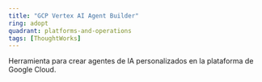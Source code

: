 ```yaml
---
title: "GCP Vertex AI Agent Builder"
ring: adopt
quadrant: platforms-and-operations
tags: [ThoughtWorks]
---
```


Herramienta para crear agentes de IA personalizados en la plataforma de Google Cloud.
